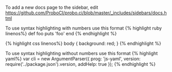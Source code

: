 To add a new docs page to the sidebar, edit https://github.com/ProboCI/probo.ci/blob/master/_includes/sidebars/docs.html

To use syntax highlighting with numbers use this format
{% highlight ruby linenos%}
def foo
  puts 'foo'
end
{% endhighlight %}

{% highlight css linenos%}
body {
  background: red;
}
{% endhighlight %}

To use syntax highlighting without numbers use this format
{% highlight yaml%}
var cli = new ArgumentParser({
  prog:     'js-yaml',
  version:  require('../package.json').version,
  addHelp:  true
});
{% endhighlight %}